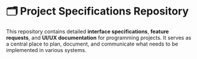 # 🗂️ Project Specifications Repository

This repository contains detailed **interface specifications**, **feature requests**, and **UI/UX documentation** for programming projects. It serves as a central place to plan, document, and communicate what needs to be implemented in various systems.
